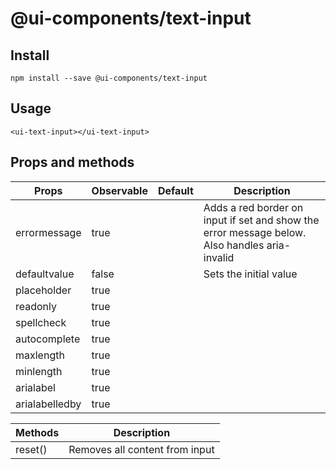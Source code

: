 # @ui-components/text-input

## Install
```
npm install --save @ui-components/text-input
```

## Usage
```
<ui-text-input></ui-text-input>
```

## Props and methods
|  Props | Observable | Default | Description |
| --- | --- | --- | --- |
| errormessage | true | | Adds a red border on input if set and show the error message below. Also handles aria-invalid |
| defaultvalue | false | | Sets the initial value |
| placeholder | true | | |
| readonly | true | | |
| spellcheck | true | | |
autocomplete | true | | |
maxlength | true | | |
minlength | true | | |
arialabel | true | | |
arialabelledby | true | | |

| Methods | Description |
| --- | --- |
| reset() | Removes all content from input |
